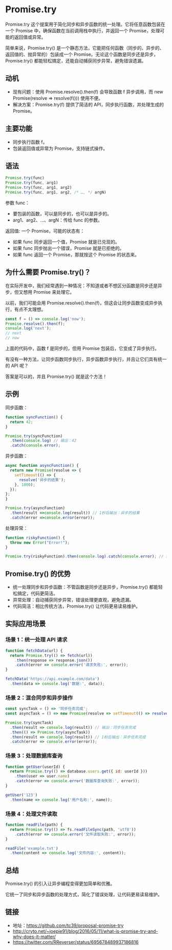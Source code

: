 # Promise.try

Promise.try 这个提案用于简化同步和异步函数的统一处理。它将任意函数包装在一个 Promise 中，确保函数在当前调用栈中执行，并返回一个 Promise，处理可能的返回值或异常。

简单来说，Promise.try() 是一个静态方法，它能把任何函数（同步的、异步的、返回值的、抛异常的）包装成一个 Promise。无论这个函数是同步还是异步，Promise.try() 都能轻松搞定，还能自动捕获同步异常，避免错误遗漏。

## 动机

- 现有问题：使用 Promise.resolve().then(f) 会导致函数 f 异步调用，而 new Promise(resolve => resolve(f())) 使用不便。
- 解决方案：Promise.try(f) 提供了简洁的 API，同步执行函数，并处理生成的 Promise。

## 主要功能

- 同步执行函数 f。
- 包装返回值或异常为 Promise，支持链式操作。

## 语法

```js
Promise.try(func)
Promise.try(func, arg1)
Promise.try(func, arg1, arg2)
Promise.try(func, arg1, arg2, /* …, */ argN)
```

参数 func：
- 要包装的函数，可以是同步的，也可以是异步的。
- arg1、arg2、…、argN：传给 func 的参数。

返回值: 一个 Promise，可能的状态有：
- 如果 func 同步返回一个值，Promise 就是已兑现的。
- 如果 func 同步抛出一个错误，Promise 就是已拒绝的。
- 如果 func 返回一个 Promise，那就按这个 Promise 的状态来。

## 为什么需要 Promise.try()？

在实际开发中，我们经常遇到一种情况：不知道或者不想区分函数是同步还是异步，但又想用 Promise 来处理它。

以前，我们可能会用 Promise.resolve().then(f)，但这会让同步函数变成异步执行，有点不太理想。

```js
const f = () => console.log('now');
Promise.resolve().then(f);
console.log('next');
// next
// now
```

上面的代码中，函数 f 是同步的，但用 Promise 包装后，它变成了异步执行。

有没有一种方法，让同步函数同步执行，异步函数异步执行，并且让它们具有统一的 API 呢？

答案是可以的，并且 Promise.try() 就是这个方法！

## 示例

同步函数：

```js
function syncFunction() {
  return 42;
}

Promise.try(syncFunction)
  .then(console.log) // 输出：42
  .catch(console.error);
```

异步函数：

```js
async function asyncFunction() {
  return new Promise(resolve => {
    setTimeout(() => {
      resolve('异步的结果');
    }, 1000);
  });
};
}

Promise.try(asyncFunction)
  .then(result =>console.log(result)) // 1秒后输出：异步的结果
  .catch(error =>console.error(error));
```

处理异常：

```js
function riskyFunction() {
  throw new Error("Error!");
}

Promise.try(riskyFunction).then(console.log).catch(console.error); // 输出：Error: Error!
```

## Promise.try() 的优势

- 统一处理同步和异步函数：不管函数是同步还是异步，Promise.try() 都能轻松搞定，代码更简洁。
- 异常处理：自动捕获同步异常，错误处理更直观，避免遗漏。
- 代码简洁：相比传统方法，Promise.try() 让代码更易读易维护。

## 实际应用场景

### 场景 1：统一处理 API 请求

```js
function fetchData(url) {
  return Promise.try(() => fetch(url))
    .then(response => response.json())
    .catch(error => console.error('请求失败:', error));
}

fetchData('https://api.example.com/data')
  .then(data => console.log('数据:', data));
```

### 场景 2：混合同步和异步操作

```js
const syncTask = () => '同步任务完成';
const asyncTask = () => new Promise(resolve => setTimeout(() => resolve('异步任务完成'), 1000));

Promise.try(syncTask)
  .then(result => console.log(result)) // 输出：同步任务完成
  .then(() => Promise.try(asyncTask))
  .then(result => console.log(result)) // 1秒后输出：异步任务完成
  .catch(error => console.error(error));
```

### 场景 3：处理数据库查询

```js
function getUser(userId) {
  return Promise.try(() => database.users.get({ id: userId }))
    .then(user => user.name)
    .catch(error => console.error('数据库查询失败:', error));
}

getUser('123')
  .then(name => console.log('用户名称:', name));
```

### 场景 4：处理文件读取

```js
function readFile(path) {
  return Promise.try(() => fs.readFileSync(path, 'utf8'))
    .catch(error => console.error('文件读取失败:', error));
}

readFile('example.txt')
  .then(content => console.log('文件内容:', content));
```

## 总结

Promise.try() 的引入让异步编程变得更加简单和优雅。

它统一了同步和异步函数的处理方式，简化了错误处理，让代码更易读易维护。


## 链接

- 地址：https://github.com/tc39/proposal-promise-try
- http://cryto.net/~joepie91/blog/2016/05/11/what-is-promise-try-and-why-does-it-matter/
- https://twitter.com/RReverser/status/695678489937186816
